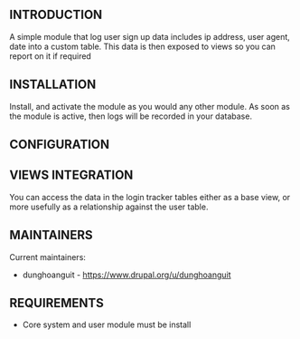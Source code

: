 INTRODUCTION
------------

A simple module that log user sign up data includes ip address, user agent, date into a custom table.
This data is then exposed to views so you can report on it if required

INSTALLATION
------------

Install, and activate the module as you would any other module. As soon as the
module is active, then logs will be recorded in your database.

CONFIGURATION
-------------

VIEWS INTEGRATION
-------------
You can access the data in the login tracker tables either as a base view, or
more usefully as a relationship against the user table.

MAINTAINERS
-----------

Current maintainers:
 * dunghoanguit - https://www.drupal.org/u/dunghoanguit

REQUIREMENTS
-------------

* Core system and user module must be install
